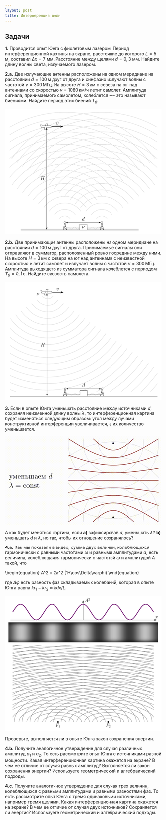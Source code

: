 ```yaml
---
layout: post
title: Интерференция волн
---
```


## Задачи

**1.** Проводится опыт Юнга с фиолетовым лазером. Период интерференционной картины на экране, расстояние до которого $L=5$ м, составил $\Delta x=7$ мм. Расстояние между щелями $d=0{,}3$ мм. Найдите длину волны света, излучаемого лазером.

**2.a.** Две излучающие антенны расположены на одном меридиане на расстоянии $d=100\,\text{м}$ друг от друга и синфазно излучают волны с частотой $\nu=300\,\text{МГц}$. На высоте $H=3\,\text{км}$ с севера на юг над антеннами со скоростью $v=1080\,\text{км/ч}$ летит самолет. Амплитуда сигнала, принимаемого самолетом, колеблется --- это называют биениями. Найдите период этих биений $T_\text{б}$.

<center><img src="/images/inter-ant.png" width="640"/></center>

**2.b.** Две принимающие антенны расположены на одном меридиане на расстоянии $d=100\,\text{м}$ друг от друга. Принимаемые сигналы они отправляют в сумматор, расположенный ровно посредине между ними. На высоте $H=3\,\text{км}$ с севера на юг над антеннами с неизвестной скоростью $v$ летит самолет и излучает волны с частотой $\nu=300\,\text{МГц}$. Амплитуда выходящего из сумматора сигнала колеблется с периодом $T_\text{б}=0{,}1\,\text{с}$. Найдите скорость самолета.

<center><img src="/images/inter-ant3.png" width="640"/></center>

**3.** Если в опыте Юнга уменьшать расстояние между источниками $d$, сохраняя неизменной длину волны $\lambda$, то интерференционная картина будет изменяться следующим образом: угол между лучами конструктивной интерференции увеличивается, а их количество уменьшается.

<center><img src="/images/inter-d.gif" width="640"/></center>

А как будет меняться картина, если **a)** зафиксировав $d$, уменьшать $\lambda$? **b)** уменьшать $d$ и $\lambda$, но так, чтобы их отношение сохранялось?

**4.a.** Как мы показали в видео, сумма двух величин, колеблющихся гармонически с равными частотами $\omega$ и равными амплитудами $a$, есть величина, колеблющаяся гармонически с частотой $\omega$ и амплитудой $A$ такой, что

\begin{equation} A^2 = 2a^2 (1+\cos\Delta\varphi) \end{equation}

где $\Delta\varphi$ есть разность фаз складываемых колебаний, которая в опыте Юнга равна $kr_1-kr_2 \approx kdx/L$.

<center><img src="/images/inter-pic1.png" width="640"/></center>

Проверьте, выполняется ли в опыте Юнга закон сохранения энергии.

**4.b.** Получите аналогичное утверждение для случая различных амплитуд $a_1$ и $a_2$. То есть рассмотрите опыт Юнга с источниками разной мощности. Какая интерференционная картина окажется на экране? В чем ее отличие от случая равных амплитуд? Выполняется ли закон сохранения энергии? Используете геометрический и алгебраический подходы.

**4.c.** Получите аналогичное утверждение для случая трех величин, колеблющихся с равными амплитудами и равными разностями фаз. То есть рассмотрите опыт Юнга с тремя одинаковыми источниками, например тремя щелями. Какая интерференционная картина окажется на экране? В чем ее отличие от случая двух источников? Сохраняется ли энергия? Используете геометрический и алгебраический подходы.
